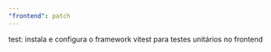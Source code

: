 ```yaml
---
"frontend": patch
---
```


test: instala e configura o framework vitest para testes unitários no frontend
